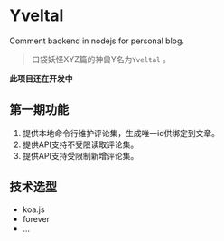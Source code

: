 # Yveltal

Comment backend in nodejs for personal blog.

> 口袋妖怪XYZ篇的神兽Y名为``Yveltal`` 。

**此项目还在开发中**

## 第一期功能

1. 提供本地命令行维护评论集，生成唯一id供绑定到文章。
2. 提供API支持不受限读取评论集。
3. 提供API支持受限制新增评论集。

## 技术选型

- koa.js
- forever
- ...
